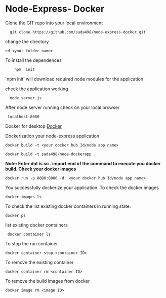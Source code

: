 # Node-Express- Docker
 Clone the GIT repo into your local environment 
```
  git clone https://github.com/sada498/node-express-docker.git
  ```
change the directory 
 ```
 cd <your folder name>
 ```
To install the dependences 

 
        npm  init
           
'npm init' will download required node modules for the application 

 check the application working 
 
 
      node server.js


After node server running check on your local browser

     localhost:8080
     
Docker for desktop 
[Docker](https://www.docker.com/products/docker-desktop)


Dockerization your node-express application 

    docker build -t <your docker hub Id/node app name>
  
    docker build -t sada498/node-dockerapp .

**Note: Enter dot is so  . import end of the command to execute you docker build.
Check your docker images** 

    docker run -p 8080:8080 -d  <your docker hub Id/node app name>
    
You successfully dockerize your application.
To check the docker images 
 
    docker images ls
    
To check the list existing docker containers in running state. 

    docker ps
 
list existing docker containers

     docker container ls

 To stop the run container 
 
    docker container stop <container ID>
 
To remove the existing container

    docker container rm <container ID>
 
To remove the build images from docker

    docker image rm <image ID>
